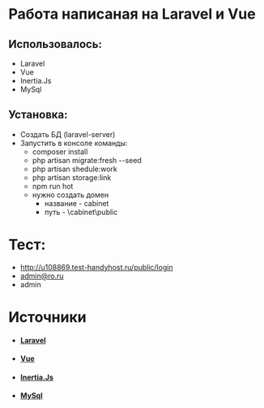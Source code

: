 # Работа написаная на Laravel и Vue

## Использовалось:
- Laravel
- Vue
- Inertia.Js
- MySql

## Установка:
- Создать БД (laravel-server)
- Запустить в консоле команды:
    - composer install
    - php artisan migrate:fresh --seed
    - php artisan shedule:work
    - php artisan storage:link
    - npm run hot
    - нужно создать домен
        - название - cabinet
        - путь - \cabinet\public

# Тест:
- http://u108869.test-handyhost.ru/public/login
- admin@ro.ru
- admin

# Источники
- #### [Laravel](https://laravel.com/)
- #### [Vue](https://ru.vuejs.org/)
- #### [Inertia.Js](https://inertiajs.ru/)
- #### [MySql](https://www.mysql.com/)
